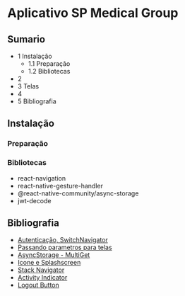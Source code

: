 # Aplicativo SP Medical Group  

## Sumario  

- 1 Instalação  
    - 1.1 Preparação  
    - 1.2 Bibliotecas  
- 2  
- 3 Telas  
- 4  
- 5 Bibliografia  

## Instalação  

### Preparação  

### Bibliotecas  

- react-navigation  
- react-native-gesture-handler  
- \@react-native-community/async-storage  
- jwt-decode  

## Bibliografia  

- [Autenticação, SwitchNavigator](https://github.com/senai-desenvolvimento/1s2019-t2-sprint-5-mobile)
- [Passando parametros para telas](https://reactnavigation.org/docs/en/params.html)  
- [AsyncStorage - MultiGet](https://facebook.github.io/react-native/docs/asyncstorage#multiget)  
- [Icone e Splashscreen](https://www.youtube.com/watch?v=3Gf9yb53bJM)  
- [Stack Navigator](https://reactnavigation.org/docs/en/stack-navigator.html#navigationoptions-used-by-stacknavigator)  
- [Activity Indicator](https://facebook.github.io/react-native/docs/activityindicator)  
- [Logout Button](https://www.youtube.com/watch?v=Aj5QN7q3xdI)